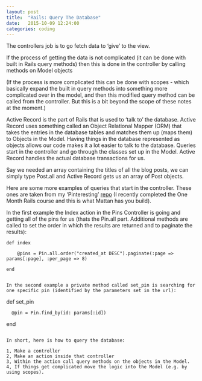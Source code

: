 ```yaml
---
layout: post
title:  "Rails: Query The Database"
date:   2015-10-09 12:24:00
categories: coding
---
```


The controllers job is to go fetch data to ‘give’ to the view.

If the process of getting the data is not complicated (it can be done with built in Rails query methods) then this is done in the controller by calling methods on Model objects

(If the process is more complicated this can be done with scopes - which basically expand the built in query methods into something more complicated over in the model, and then this modified query method can be called from the controller. But this is a bit beyond the scope of these notes at the moment.)

Active Record is the part of Rails that is used to ‘talk to’ the database. Active Record uses something called an Object Relational Mapper (ORM) that takes the entries in the database tables and matches them up (maps them) to Objects in the Model. Having things in the database represented as objects allows our code makes it a lot easier to talk to the database.  Queries start in the controller and go through the classes set up in the Model. Active Record handles the actual database transactions for us.

Say we needed an array containing the titles of all the blog posts, we can simply type Post.all and Active Record gets us an array of Post objects.

Here are some more examples of queries that start in the controller. These ones are taken from my ‘Pinteresting’ [repo](https://github.com/pjdmatts/pinteresting) (I recently completed the One Month Rails course and this is what Mattan has you build).

In the first example the Index action in the Pins Controller is going and getting all of the pins for us (thats the Pin.all part. Additional methods are called to set the order in which the results are returned and to paginate the results):

```
def index

    @pins = Pin.all.order("created_at DESC").paginate(:page => params[:page], :per_page => 8)
    
end
```

```

In the second example a private method called set_pin is searching for one specific pin (identified by the parameters set in the url):

```
def set_pin

      @pin = Pin.find_by(id: params[:id])

end
```

In short, here is how to query the database:

1, Make a controller
2, Make an action inside that controller
3, Within the action call query methods on the objects in the Model.
4, If things get complicated move the logic into the Model (e.g. by using scopes).

